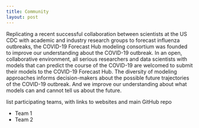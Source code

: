```yaml
---
title: Community
layout: post
---
```

Replicating a recent successful collaboration between scientists at the US CDC with academic and industry research groups to forecast influenza outbreaks, the COVID-19 Forecast Hub modeling consortium was founded to improve our understanding about the COVID-19 outbreak. In an open, collaborative environment, all serious researchers and data scientists with models that can predict the course of the COVID-19 are welcomed to submit their models to the COVID-19 Forecast Hub. The diversity of modeling approaches informs decision-makers about the possible future trajectories of the COVID-19 outbreak. And we improve our understanding about what models can and cannot tell us about the future.

list participating teams, with links to websites and main GitHub repo
- Team 1
- Team 2
